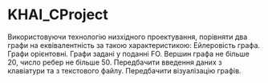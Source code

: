 # KHAI_CProject

Використовуючи технологію низхідного 
проектування, порівняти два графи на еквівалентність за такою 
характеристикою: Ейлеровість графа. Графи орієнтовні. Графи задані у поданні 
FO. Вершин графа не більше 20, число ребер не більше 50. Передбачити введення
даних з клавіатури та з текстового файлу. Передбачити візуалізацію графів.

